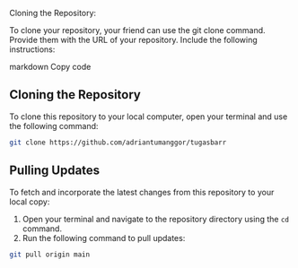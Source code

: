 Cloning the Repository:

To clone your repository, your friend can use the git clone command. Provide them with the URL of your repository. Include the following instructions:

markdown
Copy code
## Cloning the Repository

To clone this repository to your local computer, open your terminal and use the following command:

```bash
git clone https://github.com/adriantumanggor/tugasbarr
```
## Pulling Updates

To fetch and incorporate the latest changes from this repository to your local copy:

1. Open your terminal and navigate to the repository directory using the `cd` command.
2. Run the following command to pull updates:

```bash
git pull origin main
```
